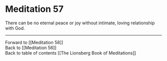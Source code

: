 # Meditation 57

There can be no eternal peace or joy without intimate, loving relationship with God. 

___

Forward to [[Meditation 58]]  
Back to [[Meditation 56]]  
Back to table of contents [[The Lionsberg Book of Meditations]]  